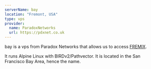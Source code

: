 ```yaml
---
serverName: bay
location: "Fremont, USA"
type: vps
provider:
  name: ParadoxNetworks
  url: https://pdxnet.co.uk
---
```


bay is a vps from Paradox Networks that allows us to access [FREMIX](https://fremix.exchange/).

It runs Alpine Linux with BIRDv2/Pathvector. It is located in the San Francisco Bay Area, hence the name.
